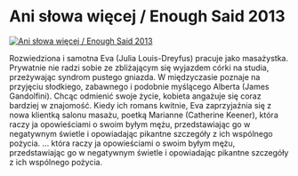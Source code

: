 Ani słowa więcej / Enough Said 2013 
=============
[![Ani słowa więcej / Enough Said 2013 ](http://vidos.pl/images/player.gif)](http://vidos.pl/ani-slowa-wiecej-enough-said-2013)

 Rozwiedziona i samotna Eva (Julia Louis-Dreyfus) pracuje jako masażystka. Prywatnie nie radzi sobie ze zbliżającym się wyjazdem córki na studia, przeżywając syndrom pustego gniazda. W międzyczasie poznaje na przyjęciu słodkiego, zabawnego i podobnie myślącego Alberta (James Gandolfini). Chcąc odmienić swoje życie, kobieta angażuje się coraz bardziej w znajomość. Kiedy ich romans kwitnie, Eva zaprzyjaźnia się z nowa klientką salonu masażu, poetką Marianne (Catherine Keener), która raczy ja opowieściami o swoim byłym mężu, przedstawiając go w negatywnym świetle i opowiadając pikantne szczegóły z ich wspólnego pożycia.   ... która raczy ja opowieściami o swoim byłym mężu, przedstawiając go w negatywnym świetle i opowiadając pikantne szczegóły z ich wspólnego pożycia.
